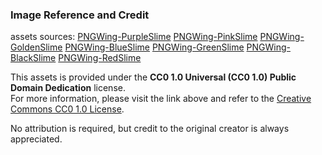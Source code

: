 ### Image Reference and Credit

assets sources:
[PNGWing-PurpleSlime](https://www.pngwing.com/en/free-png-koons)
[PNGWing-PinkSlime](https://www.pngwing.com/en/free-png-zxnqr)
[PNGWing-GoldenSlime](https://www.pngwing.com/en/free-png-kvwrz) 
[PNGWing-BlueSlime](https://www.pngwing.com/en/free-png-zfvxq)
[PNGWing-GreenSlime](https://www.pngwing.com/en/free-png-zcrvq)
[PNGWing-BlackSlime](https://www.pngwing.com/en/free-png-nmzbh)
[PNGWing-RedSlime](https://www.pngwing.com/en/free-png-zcluj)

This assets is provided under the **CC0 1.0 Universal (CC0 1.0) Public Domain Dedication** license.  
For more information, please visit the link above and refer to the [Creative Commons CC0 1.0 License](https://creativecommons.org/publicdomain/zero/1.0/).  

No attribution is required, but credit to the original creator is always appreciated.